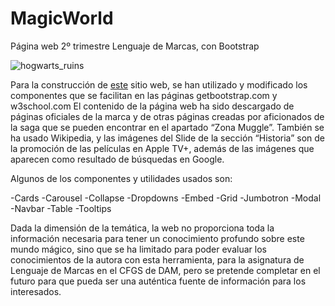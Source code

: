 # MagicWorld
Página web 2º trimestre Lenguaje de Marcas, con Bootstrap

![hogwarts_ruins](https://user-images.githubusercontent.com/72976154/110039402-725d5e80-7d41-11eb-993c-beeb4434cc24.jpg)

Para la construcción de <a href="https://mcruzlp.github.io/MagicWorld/">este<a> sitio web, se han utilizado y modificado los componentes que se facilitan en las páginas getbootstrap.com y w3school.com
El contenido de la página web ha sido descargado de páginas oficiales de la marca y de otras páginas creadas por aficionados de la saga que se pueden encontrar en el apartado “Zona Muggle”. También se ha usado Wikipedia, y las imágenes del Slide de la sección “Historia” son de la promoción de las películas en Apple TV+, además de las imágenes que aparecen como resultado de búsquedas en Google.

Algunos de los componentes y utilidades usados son:

-Cards
-Carousel
-Collapse
-Dropdowns
-Embed
-Grid
-Jumbotron
-Modal
-Navbar
-Table
-Tooltips


Dada la dimensión de la temática, la web no proporciona toda la información necesaria para tener un conocimiento profundo sobre este mundo mágico, sino que se ha limitado para poder evaluar los conocimientos de la autora con esta herramienta, para la asignatura de Lenguaje de Marcas en el CFGS de DAM, pero se pretende completar en el futuro para que pueda ser una auténtica fuente de información para los interesados.
